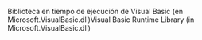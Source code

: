 <span data-ttu-id="9df03-101">Biblioteca en tiempo de ejecución de Visual Basic (en Microsoft.VisualBasic.dll)</span><span class="sxs-lookup"><span data-stu-id="9df03-101">Visual Basic Runtime Library (in Microsoft.VisualBasic.dll)</span></span>